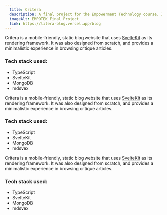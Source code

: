 ```yaml
---
  title: Critera
  description: A final project for the Empowerment Technology course. It is a markdown-based blog using SvelteKit, featuring a blazing-fast loading speeds.
  imageAlt: EMPOTEK Final Project
  link: https://litera-blog.vercel.app/blog
---
```


Critera is a mobile-friendly, static blog website that uses [SvelteKit]("https://svelte.dev") as its rendering framework. It was also designed from scratch, and provides a minimalistic experience in browsing critique articles.

### Tech stack used:
- TypeScript
- SvelteKit
- MongoDB
- mdsvex

Critera is a mobile-friendly, static blog website that uses [SvelteKit]("https://svelte.dev") as its rendering framework. It was also designed from scratch, and provides a minimalistic experience in browsing critique articles.

### Tech stack used:
- TypeScript
- SvelteKit
- MongoDB
- mdsvex

Critera is a mobile-friendly, static blog website that uses [SvelteKit]("https://svelte.dev") as its rendering framework. It was also designed from scratch, and provides a minimalistic experience in browsing critique articles.

### Tech stack used:
- TypeScript
- SvelteKit
- MongoDB
- mdsvex